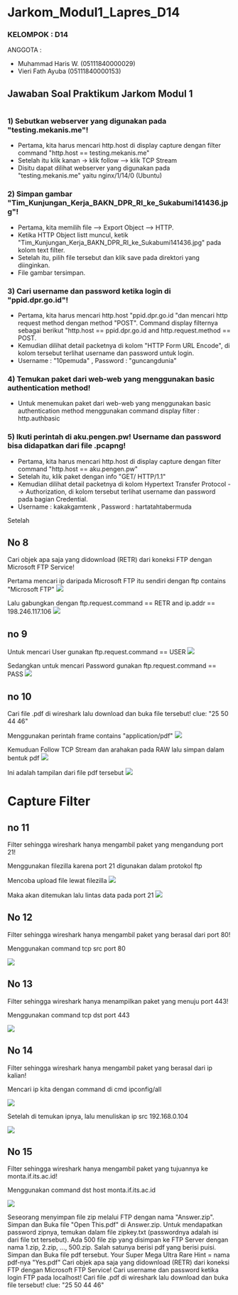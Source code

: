 # Jarkom_Modul1_Lapres_D14

### KELOMPOK        : D14
ANGGOTA         :

* Muhammad Haris W.     (05111840000029)
* Vieri Fath Ayuba      (05111840000153)

## Jawaban Soal Praktikum Jarkom Modul 1
#


### 1) Sebutkan webserver yang digunakan pada "testing.mekanis.me"!

* Pertama, kita harus mencari http.host di display capture dengan filter command "http.host == testing.mekanis.me"
* Setelah itu klik kanan -> klik follow --> klik TCP Stream 
* Disitu dapat dilihat webserver yang digunakan pada "testing.mekanis.me" yaitu nginx/1/14/0 (Ubuntu)

### 2) Simpan gambar "Tim_Kunjungan_Kerja_BAKN_DPR_RI_ke_Sukabumi141436.jpg"!

* Pertama, kita memilih file --> Export Object --> HTTP.
* Ketika HTTP Object listt muncul, ketik "Tim_Kunjungan_Kerja_BAKN_DPR_RI_ke_Sukabumi141436.jpg" pada kolom text filter.
* Setelah itu, pilih file tersebut dan klik save pada direktori yang diinginkan.
* File gambar tersimpan.

### 3) Cari username dan password ketika login di "ppid.dpr.go.id"!

* Pertama, kita harus mencari http.host "ppid.dpr.go.id "dan mencari http request method dengan method "POST". Command display filternya sebagai berikut "http.host == ppid.dpr.go.id and http.request.method == POST.
* Kemudian dilihat detail packetnya di kolom "HTTP Form URL Encode", di kolom tersebut terlihat username dan password untuk login.
* Username : "10pemuda" , Password : "guncangdunia"

### 4) Temukan paket dari web-web yang menggunakan basic authentication method!

* Untuk menemukan paket dari web-web yang menggunakan basic authentication method menggunakan command display filter : http.authbasic

### 5) Ikuti perintah di aku.pengen.pw! Username dan password bisa didapatkan dari file .pcapng!

* Pertama, kita harus mencari http.host di display capture dengan filter command "http.host == aku.pengen.pw"
* Setelah itu, klik paket dengan info "GET/ HTTP/1.1" 
* Kemudian dilihat detail packetnya di kolom Hypertext Transfer Protocol --> Authorization, di kolom tersebut terlihat username dan password pada bagian Credential.
* Username : kakakgamtenk , Password : hartatahtabermuda


Setelah 








## No 8

Cari objek apa saja yang didownload (RETR) dari koneksi FTP dengan Microsoft FTP Service!

Pertama mencari ip daripada Microsoft FTP itu sendiri dengan ftp contains "Microsoft FTP"
<img src="https://github.com/hrswcksono/Jarkom_Modul1_Lapres_D14/blob/main/gambar/no8a.png" >

Lalu gabungkan dengan ftp.request.command == RETR and ip.addr == 198.246.117.106
<img src="https://github.com/hrswcksono/Jarkom_Modul1_Lapres_D14/blob/main/gambar/no8b.png" >

## no 9

Untuk mencari User gunakan ftp.request.command == USER
<img src="https://github.com/hrswcksono/Jarkom_Modul1_Lapres_D14/blob/main/gambar/no9a.png" >

Sedangkan untuk mencari Password gunakan ftp.request.command == PASS
<img src="https://github.com/hrswcksono/Jarkom_Modul1_Lapres_D14/blob/main/gambar/no9b.png" >

## no 10

Cari file .pdf di wireshark lalu download dan buka file tersebut!
clue: "25 50 44 46"

Menggunakan perintah frame contains "application/pdf"
<img src="https://github.com/hrswcksono/Jarkom_Modul1_Lapres_D14/blob/main/gambar/no10a.png" >

Kemuduan Follow TCP Stream dan arahakan pada RAW lalu simpan dalam bentuk pdf
<img src="https://github.com/hrswcksono/Jarkom_Modul1_Lapres_D14/blob/main/gambar/no10b.png" >

Ini adalah tampilan dari file pdf tersebut
<img src="https://github.com/hrswcksono/Jarkom_Modul1_Lapres_D14/blob/main/gambar/no10c.png" >


# Capture Filter

## no 11

Filter sehingga wireshark hanya mengambil paket yang mengandung port 21!

Menggunakan filezilla karena port 21 digunakan dalam protokol ftp

Mencoba upload file lewat filezilla
<img src="https://github.com/hrswcksono/Jarkom_Modul1_Lapres_D14/blob/main/gambar/no11a.png" >

Maka akan ditemukan lalu lintas data pada port 21
<img src="https://github.com/hrswcksono/Jarkom_Modul1_Lapres_D14/blob/main/gambar/no11b.png" >

## No 12

Filter sehingga wireshark hanya mengambil paket yang berasal dari port 80!

Menggunakan command tcp src port 80

<img src="https://github.com/hrswcksono/Jarkom_Modul1_Lapres_D14/blob/main/gambar/no12.png" >

## No 13

Filter sehingga wireshark hanya menampilkan paket yang menuju port 443!

Menggunakan command tcp dst port 443

<img src="https://github.com/hrswcksono/Jarkom_Modul1_Lapres_D14/blob/main/gambar/no13.png" >

## No 14

Filter sehingga wireshark hanya mengambil paket yang berasal dari ip kalian!

Mencari ip kita dengan command di cmd ipconfig/all

<img src="https://github.com/hrswcksono/Jarkom_Modul1_Lapres_D14/blob/main/gambar/no14a.png" >

Setelah di temukan ipnya, lalu menuliskan ip src 192.168.0.104

<img src="https://github.com/hrswcksono/Jarkom_Modul1_Lapres_D14/blob/main/gambar/no14b.png" >

## No 15

Filter sehingga wireshark hanya mengambil paket yang tujuannya ke monta.if.its.ac.id!

Menggunakan command dst host monta.if.its.ac.id

<img src="https://github.com/hrswcksono/Jarkom_Modul1_Lapres_D14/blob/main/gambar/no15.png" >






Seseorang menyimpan file zip melalui FTP dengan nama "Answer.zip". Simpan dan Buka file "Open This.pdf" di Answer.zip. Untuk mendapatkan password zipnya, temukan dalam file zipkey.txt (passwordnya adalah isi dari file txt tersebut).
Ada 500 file zip yang disimpan ke FTP Server dengan nama 1.zip, 2.zip, ..., 500.zip. Salah satunya berisi pdf yang berisi puisi. Simpan dan Buka file pdf tersebut.
Your Super Mega Ultra Rare Hint = nama pdf-nya "Yes.pdf"
Cari objek apa saja yang didownload (RETR) dari koneksi FTP dengan Microsoft FTP Service!
Cari username dan password ketika login FTP pada localhost!
Cari file .pdf di wireshark lalu download dan buka file tersebut!
clue: "25 50 44 46" 
